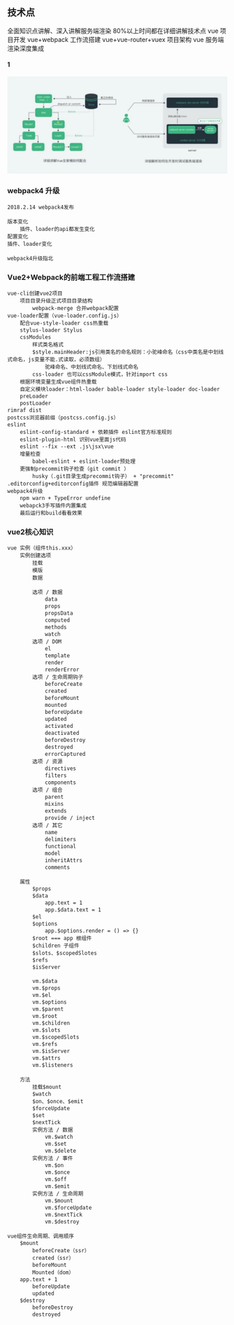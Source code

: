 ## 技术点



全面知识点讲解、深入讲解服务端渲染
80%以上时间都在详细讲解技术点
vue 项目开发
vue+webpack 工作流搭建
vue+vue-router+vuex 项目架构
vue 服务端渲染深度集成

#### 1

![](/books/2024-01-11-14.49.18.png)

### webpack4 升级

    2018.2.14 webpack4发布

    版本变化
        插件、loader的api都发生变化
    配置变化
    插件、loader变化

    webpack4升级指北
### Vue2+Webpack的前端工程工作流搭建
    vue-cli创建vue2项目
        项目目录升级正式项目目录结构
            webpack-merge 合并webpack配置
    vue-loader配置（vue-loader.config.js）
        配合vue-style-loader css热重载
        stylus-loader Stylus 
        cssModules
            样式类名格式
            $style.mainHeader:js引用类名的命名规则：小驼峰命名（css中类名是中划线式命名，js变量不能.式读取，必须数组）
                驼峰命名、中划线式命名、下划线式命名
            css-loader 也可以cssModule模式，针对import css  
        根据环境变量生成vue组件热重载
        自定义模块loader：html-loader bable-loader style-loader doc-loader
        preLoader
        postLoader
    rimraf dist
    postcss浏览器前缀（postcss.config.js）
    eslint 
        eslint-config-standard + 依赖插件 eslint官方标准规则
        eslint-plugin-html 识别vue里面js代码
        eslint --fix --ext .js\jsx\vue
        增量检查 
            babel-eslint + eslint-loader预处理
        更强制precommit钩子检查（git commit ）
            husky（.git目录生成precommit钩子） + "precommit"   
    .editorconfig+editorconfig插件 规范编辑器配置
    webpack4升级
        npm warn + TypeError undefine
        webapck3手写插件内置集成
        最后运行和build看看效果
           
### vue2核心知识
    vue 实例（组件this.xxx）
        实例创建选项
            挂载
            模版
            数据

            选项 / 数据
                data
                props
                propsData
                computed
                methods
                watch
            选项 / DOM
                el
                template
                render
                renderError
            选项 / 生命周期钩子
                beforeCreate
                created
                beforeMount
                mounted
                beforeUpdate
                updated
                activated
                deactivated
                beforeDestroy
                destroyed
                errorCaptured
            选项 / 资源
                directives
                filters
                components
            选项 / 组合
                parent
                mixins
                extends
                provide / inject
            选项 / 其它
                name
                delimiters
                functional
                model
                inheritAttrs
                comments
    
        属性
            $props
            $data
                app.text = 1
                app.$data.text = 1
            $el
            $options
                app.$options.render = () => {}
            $root === app 根组件  
            $children 子组件
            $slots、$scopedSlotes
            $refs
            $isServer 

            vm.$data
            vm.$props
            vm.$el
            vm.$options
            vm.$parent
            vm.$root
            vm.$children
            vm.$slots
            vm.$scopedSlots
            vm.$refs
            vm.$isServer
            vm.$attrs
            vm.$listeners

        方法
            挂载$mount
            $watch
            $on、$once、$emit
            $forceUpdate
            $set
            $nextTick
            实例方法 / 数据
                vm.$watch
                vm.$set
                vm.$delete
            实例方法 / 事件
                vm.$on
                vm.$once
                vm.$off
                vm.$emit
            实例方法 / 生命周期
                vm.$mount
                vm.$forceUpdate
                vm.$nextTick
                vm.$destroy

    vue组件生命周期、调用顺序
        $mount
            beforeCreate（ssr）
            created（ssr）
            beforeMount
            Mounted（dom）    
        app.text + 1
            beforeUpdate
            updated
        $destroy
            beforeDestroy
            destroyed            
            
            